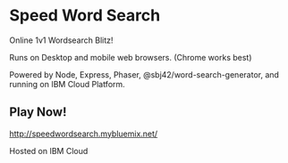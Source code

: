 # Speed Word Search

Online 1v1 Wordsearch Blitz!

Runs on Desktop and mobile web browsers. (Chrome works best)

Powered by Node, Express, Phaser, @sbj42/word-search-generator, and running on IBM Cloud Platform.

## Play Now!

http://speedwordsearch.mybluemix.net/

Hosted on IBM Cloud
